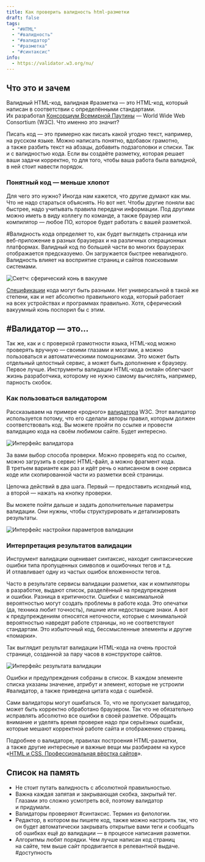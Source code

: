 ```yaml
---
title: Как проверить валидность html-разметки
draft: false
tags:
  - "#HTML"
  - "#валидность"
  - "#валидатор"
  - "#разметка"
  - "#синтаксис"
info:
  - https://validator.w3.org/nu/
---
```

## Что это и зачем

Валидный HTML-код, валидная #разметка — это HTML-код, который написан в соответствии с определёнными стандартами. Их разработал [Консорциум Всемирной Паутины](https://ru.wikipedia.org/wiki/%D0%9A%D0%BE%D0%BD%D1%81%D0%BE%D1%80%D1%86%D0%B8%D1%83%D0%BC_%D0%92%D1%81%D0%B5%D0%BC%D0%B8%D1%80%D0%BD%D0%BE%D0%B9_%D0%BF%D0%B0%D1%83%D1%82%D0%B8%D0%BD%D1%8B) — World Wide Web Consortium (W3C). Что именно это значит?

Писать код — это примерно как писать какой угодно текст, например, на русском языке. Можно написать понятно, вдобавок грамотно, а также разбить текст на абзацы, добавить подзаголовки и списки. Так и с валидностью кода. Если вы создаёте разметку, которая решает ваши задачи корректно, то для того, чтобы ваша работа была валидной, в ней стоит навести порядок.

### Понятный код — меньше хлопот

Для чего это нужно? Иногда нам кажется, что другие думают как мы. Что не надо стараться объяснять. Но вот нет. Чтобы другие поняли вас быстрее, надо учитывать правила передачи информации. Под другими можно иметь в виду коллегу по команде, а также браузер или компилятор — любое ПО, которое будет работать с вашей разметкой.

#Валидность кода определяет то, как будет выглядеть страница или веб-приложение в разных браузерах и на различных операционных платформах. Валидный код по большей части во многих браузерах отображается предсказуемо. Он загружается быстрее невалидного. Валидность влияет на восприятие страниц и сайтов поисковыми системами.

![Скетч: сферический конь в вакууме](https://assets.htmlacademy.ru/img/blog/905/1@1x.png)

[Спецификации](https://htmlacademy.ru/blog/boost/frontend/short-11) кода могут быть разными. Нет универсальной в такой же степени, как и нет абсолютно правильного кода, который работает на всех устройствах и программах правильно. Хотя, сферический вакуумный конь поспорил бы с этим.

## #Валидатор — это...

Так же, как и с проверкой грамотности языка, HTML-код можно проверять вручную — своими глазами и мозгами, а можно пользоваться и автоматическими помощниками. Это может быть отдельный целостный сервис, а может быть дополнение к браузеру. Первое лучше. Инструменты валидации HTML-кода онлайн облегчают жизнь разработчика, которому не нужно самому вычислять, например, парность скобок.

### Как пользоваться валидатором

Рассказываем на примере «родного» [валидатора](https://validator.w3.org/) W3C. Этот валидатор используется потому, что его сделали авторы правил, которым должен соответствовать код. Вы можете пройти по ссылке и провести валидацию кода на своём любимом сайте. Будет интересно.

![Интерфейс валидатора](https://assets.htmlacademy.ru/img/blog/905/2@1x.png)

За вами выбор способа проверки. Можно проверять код по ссылке, можно загрузить в сервис HTML-файл, а можно фрагмент кода. В третьем варианте как раз и идёт речь о написанном в окне сервиса коде или скопированной части из разметки всей страницы.

Цепочка действий в два шага. 
Первый — предоставить исходный код, а второй — нажать на кнопку проверки.

Вы можете пойти дальше и задать дополнительные параметры валидации. Они нужны, чтобы структурировать и детализировать результаты.

![Интерфейс настройки параметров валидации](https://assets.htmlacademy.ru/img/blog/905/3@1x.png)

### Интерпретация результатов валидации

Инструмент валидации оценивает синтаксис, находит синтаксические ошибки типа пропущенных символов и ошибочных тегов и т.д. И отлавливает одну из частых ошибок вложенности тегов.

Часто в результате сервисы валидации разметки, как и компиляторы в разработке, выдают список, разделённый на предупреждения и ошибки. Разница в критичности. Ошибки с максимальной вероятностью могут создать проблемы в работе кода. Это опечатки (да, техника любит точность), лишние или недостающие знаки. А вот к предупреждениям относятся неточности, которые с минимальной вероятностью навредят работе страницы, но не соответствуют стандартам. Это избыточный код, бессмысленные элементы и другие «помарки».

Так выглядит результат валидации HTML-кода на очень простой странице, созданной за пару часов в конструкторе сайтов.

![Интерфейс результата валидации](https://assets.htmlacademy.ru/img/blog/905/4@1x.png)

Ошибки и предупреждения собраны в список. В каждом элементе списка указаны значение, атрибут и элемент, которые не устроили #валидатор, а также приведена цитата кода с ошибкой.

Сами валидаторы могут ошибаться. То, что не пропускает валидатор, может быть корректно обработано браузером. Так что не обязательно исправлять абсолютно все ошибки в своей разметке. Обращать внимание и уделять время проверке надо при серьёзных ошибках, которые мешают корректной работе сайта и отображению страниц.

Подробнее о валидаторе, правилах построения HTML-разметки, а также другие интересные и важные вещи мы разбираем на курсе «[HTML и CSS. Профессиональная вёрстка сайтов](https://htmlacademy.ru/intensive/htmlcss)».

## Список на память

-   Не стоит путать валидность с абсолютной правильностью.
-   Важна каждая запятая и закрывающая скобка, закрытый тег. Глазами это сложно усмотреть всё, поэтому валидатор и придумали.
-   Валидаторы проверяют #синтаксис. Термин из филологии.
-   Редактор, в котором вы пишете код, также можно настроить так, что он будет автоматически закрывать открытые вами теги и сообщать об ошибках ещё до валидации — в процессе написания разметки.
-   Алгоритмы любят порядки. Чем лучше написан код страниц на сайте, тем выше сайт продвигается в релевантной выдаче. #доступность